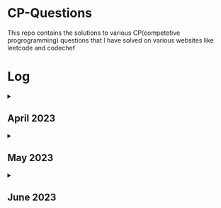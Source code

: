 # CP-Questions

This repo contains the solutions to various CP(competetive progrogramming) questions that I have solved on various websites like leetcode and codechef

# Log

<details>
<summary><h2>April 2023</h2></summary>
<table>
    <tr>
      <th>Date</th>
      <th>Question Numbers</th>
      <th>Question Names</th>
    </tr>
    <tr>
      <td>03/04/2023</td>
      <td><a href="https://github.com/DaveyDark/cp-questions/blob/master/leetcode/881.rs">Leetcode#881</a> </td>
      <td>Boats to Save People</td>
    </tr>
    <tr>
      <td>04/04/2023</td>
      <td><a href="https://github.com/DaveyDark/cp-questions/blob/master/leetcode/2405.rs">Leetcode#2405</a> </td>
      <td>Optimal Partition of String</td>
    </tr>
    <tr>
      <td>05/04/2023</td>
      <td><a href="https://github.com/DaveyDark/cp-questions/blob/master/leetcode/2300.rs">Leetcode#2300</a> </td>
      <td>Successful Pairs of Spells and Potions</td>
    </tr>
    <tr>
      <td>06/04/2023</td>
      <td><a href="https://github.com/DaveyDark/cp-questions/blob/master/leetcode/1254.rs">Leetcode#1254</a> </td>
      <td>Number of Closed Islands</td>
    </tr>
    <tr>
      <td>07/04/2023</td>
      <td><a href="https://github.com/DaveyDark/cp-questions/blob/master/leetcode/1020.rs">Leetcode#1020</a> </td>
      <td>Number of Enclaves</td>
    </tr>
    <tr>
      <td>08/04/2023</td>
      <td><a href="https://github.com/DaveyDark/cp-questions/blob/master/leetcode/704.rs">Leetcode#704</a> </td>
      <td>Binary Search</td>
    </tr>
    <tr>
      <td>09/04/2023</td>
      <td>
      <a href="https://github.com/DaveyDark/cp-questions/blob/master/leetcode/52.rs">Leetcode#52</a>
      <br>
      <a href="https://github.com/DaveyDark/cp-questions/blob/master/leetcode/53.rs">Leetcode#53</a>
      </td>
      <td>
      Contains Duplicate
      <br>
      Maximum Subarray
      </td>
    </tr>
    <tr>
      <td>10/04/2023</td>
      <td>
      <a href="https://github.com/DaveyDark/cp-questions/blob/master/leetcode/1.rs">Leetcode#1</a>
      <br>
      <a href="https://github.com/DaveyDark/cp-questions/blob/master/leetcode/88.rs">Leetcode#88</a>
      </td>
	  <td>
      Two Sum
      <br>
      Merge Sorted Array
      </td>
    </tr>
    <tr>
      <td>11/04/2023</td>
      <td>
      <a href="https://github.com/DaveyDark/cp-questions/blob/master/leetcode/121.rs">Leetcode#121</a>
      <br>
      <a href="https://github.com/DaveyDark/cp-questions/blob/master/leetcode/350.rs">Leetcode#350</a>
      </td>
	  <td>
      Best Time to Buy and Sell Stock
      <br>
      Intersection of Two Arrays II
      </td>
    </tr>
    <tr>
      <td>12/04/2023</td>
      <td>
      <a href="https://github.com/DaveyDark/cp-questions/blob/master/leetcode/566.rs">Leetcode#566</a> 
      <br>
      <a href="https://github.com/DaveyDark/cp-questions/blob/master/leetcode/118.rs">Leetcode#118</a> 
      </td>
	  <td>
      Reshape The Matrix
      <br>
      Pascal's Triangle
      </td>
    </tr>
    <tr>
      <td>13/04/2023</td>
      <td>
      <a href="https://github.com/DaveyDark/cp-questions/blob/master/leetcode/36.rs">Leetcode#36</a> 
      <br>
      <a href="https://github.com/DaveyDark/cp-questions/blob/master/leetcode/74.rs">Leetcode#74</a> 
      </td>
	  <td>
      Valid Sudoku
      <br>
      Search a 2D Matrix
      </td>
    </tr>
    <tr>
      <td>14/04/2023</td>
      <td>
      <a href="https://github.com/DaveyDark/cp-questions/blob/master/leetcode/242.rs">Leetcode#242</a> 
      <br>
      <a href="https://github.com/DaveyDark/cp-questions/blob/master/leetcode/383.rs">Leetcode#383</a> 
      <br>
      <a href="https://github.com/DaveyDark/cp-questions/blob/master/leetcode/387.rs">Leetcode#387</a>
      </td>
	  <td>
      Valid Anagram
      <br>
      Ransom Note
      <br>
      First Unique Character in String
      </td>
    </tr>
    <tr>
      <td>15/04/2023</td>
      <td>
      <a href="https://github.com/DaveyDark/cp-questions/blob/master/leetcode/141.cpp">Leetcode#141</a> 
      </td>
	  <td>
      Linked List Cycle
      </td>
    </tr>
    <tr>
      <td>16/04/2023</td>
      <td>
      <a href="https://github.com/DaveyDark/cp-questions/blob/master/leetcode/203.cpp">Leetcode#203</a> 
      <br>
      <a href="https://github.com/DaveyDark/cp-questions/blob/master/leetcode/206.cpp">Leetcode#206</a> 
      <br>
      <a href="https://github.com/DaveyDark/cp-questions/blob/master/leetcode/21.cpp">Leetcode#21</a>
      <br>
      <a href="https://github.com/DaveyDark/cp-questions/blob/master/leetcode/83.cpp">Leetcode#83</a>
      </td>
	  <td>
      Remove Linked List Elements
      <br>
      Reverse Linked List
      <br>
      Merge Two Sorted Lists
      <br>
      Remove Duplicates from Sorted List
      </td>
    </tr>
    <tr>
      <td>17/04/2023</td>
      <td>
      <a href="https://github.com/DaveyDark/cp-questions/blob/master/leetcode/20.rs">Leetcode#20</a> 
      <br>
      <a href="https://github.com/DaveyDark/cp-questions/blob/master/leetcode/232.rs">Leetcode#232</a> 
      </td>
      <td>
      Valid Parentheses
      <br>
      Implement Queue using Stacks
      </td>
    </tr>
    <tr>
      <td>18/04/2023</td>
      <td>
      <a href="https://github.com/DaveyDark/cp-questions/blob/master/leetcode/144.cpp">Leetcode#144</a> 
      <br>
      <a href="https://github.com/DaveyDark/cp-questions/blob/master/leetcode/94.cpp">Leetcode#94</a> 
      <br>
      <a href="https://github.com/DaveyDark/cp-questions/blob/master/leetcode/145.cpp">Leetcode#145</a>
      </td>
	  <td>
      Binary Tree Preorder Traversal
      <br>
      Binary Tree Inorder Traversal
      <br>
      Binary Tree Postorder Traversal
      </td>
    </tr>
    <tr>
      <td>19/04/2023</td>
      <td>
      <a href="https://github.com/DaveyDark/cp-questions/blob/master/leetcode/102.cpp">Leetcode#102</a> 
      <br>
      <a href="https://github.com/DaveyDark/cp-questions/blob/master/leetcode/104.cpp">Leetcode#104</a> 
      <br>
      <a href="https://github.com/DaveyDark/cp-questions/blob/master/leetcode/101.cpp">Leetcode#101</a>
      </td>
	  <td>
      Binary Tree Level Order Traversal
      <br>
      Maximum Depth of Binary Tree
      <br>
      Symmetric Tree
      </td>
    </tr>
    <tr>
      <td>20/04/2023</td>
      <td>
      <a href="https://github.com/DaveyDark/cp-questions/blob/master/leetcode/112.cpp">Leetcode#112</a> 
      <br>
      <a href="https://github.com/DaveyDark/cp-questions/blob/master/leetcode/226.cpp">Leetcode#226</a> 
      </td>
      <td>
      Path Sum
      <br>
      Invert Binary Tree
      </td>
    </tr>
    <tr>
      <td>21/04/2023</td>
      <td>
      <a href="https://github.com/DaveyDark/cp-questions/blob/master/leetcode/700.cpp">Leetcode#701</a> 
      <br>
      <a href="https://github.com/DaveyDark/cp-questions/blob/master/leetcode/701.cpp">Leetcode#700</a> 
      </td>
      <td>
      Search in a Binary Search Tree
      <br>
      Insert into a Binary Search Tree
      </td>
    </tr>
    <tr>
      <td>22/04/2023</td>
      <td>
      <a href="https://github.com/DaveyDark/cp-questions/blob/master/leetcode/98.cpp">Leetcode#98</a> 
      <br>
      <a href="https://github.com/DaveyDark/cp-questions/blob/master/leetcode/653.cpp">Leetcode#653</a> 
      <br>
      <a href="https://github.com/DaveyDark/cp-questions/blob/master/leetcode/255.cpp">Leetcode#255</a> 
      <br>
      <a href="https://github.com/DaveyDark/cp-questions/blob/master/leetcode/278.rs">Leetcode#278</a> 
      <br>
      <a href="https://github.com/DaveyDark/cp-questions/blob/master/leetcode/35.rs">Leetcode#35</a> 
      </td>
      <td>
      Validate Binary Search Tree
      <br>
      Two Sum IV - Input is a BST
      <br>
      Lowest Common Ancestor of Binary Search Tree
      <br>
      First Bad Version
      <br>
      Search Insert Position
      </td>
    </tr>
    <tr>
      <td>23/04/2023</td>
      <td>
      <a href="https://github.com/DaveyDark/cp-questions/blob/master/leetcode/977.rs">Leetcode#977</a> 
      </td>
      <td>
      Squares of a Sorted Array
      </td>
    </tr>
    <tr>
      <td>24/04/2023</td>
      <td>
      <a href="https://github.com/DaveyDark/cp-questions/blob/master/leetcode/189.rs">Leetcode#189</a> 
      <br>
      <a href="https://github.com/DaveyDark/cp-questions/blob/master/leetcode/283.rs">Leetcode#283</a> 
      <br>
      <a href="https://github.com/DaveyDark/cp-questions/blob/master/leetcode/167.rs">Leetcode#167</a> 
      </td>
      <td>
      Rotate Array
      <br>
      Move Zeroes
      <br>
      Two Sum II - Array is Sorted
      </td>
    </tr>
    <tr>
      <td>25/04/2023</td>
      <td>
      <a href="https://github.com/DaveyDark/cp-questions/blob/master/leetcode/344.java">Leetcode#344</a> 
      <br>
      <a href="https://github.com/DaveyDark/cp-questions/blob/master/leetcode/557.java">Leetcode#557</a> 
      </td>
      <td>
      Reverse String
      <br>
      Reverse Words in a String III
      </td>
    </tr>
    <tr>
      <td>26/04/2023</td>
      <td>
      <a href="https://github.com/DaveyDark/cp-questions/blob/master/leetcode/876.cpp">Leetcode#876</a> 
      <br>
      <a href="https://github.com/DaveyDark/cp-questions/blob/master/leetcode/19.cpp">Leetcode#19</a> 
      </td>
      <td>
      Middle of Linked List
      <br>
      Remove Nth Node from End of List
      </td>
    </tr>
    <tr>
      <td>27/04/2023</td>
      <td>
      <a href="https://github.com/DaveyDark/cp-questions/blob/master/leetcode/3.rs">Leetcode#3</a> 
      <br>
      <a href="https://github.com/DaveyDark/cp-questions/blob/master/leetcode/567.rs">Leetcode#567</a> 
      </td>
      <td>
      Longest Substring Without Repeating Characters
      <br>
      Permutation in String
      </td>
    </tr>
    <tr>
      <td>28/04/2023</td>
      <td>
      <a href="https://github.com/DaveyDark/cp-questions/blob/master/leetcode/733.rs">Leetcode#733</a> 
      <br>
      <a href="https://github.com/DaveyDark/cp-questions/blob/master/leetcode/695.rs">Leetcode#695</a> 
      </td>
      <td>
      Flood Fill
      <br>
      Max Area of Island
      </td>
    </tr>
    <tr>
      <td>29/04/2023</td>
      <td>
      <a href="https://github.com/DaveyDark/cp-questions/blob/master/leetcode/618.cpp">Leetcode#618</a> 
      <br>
      <a href="https://github.com/DaveyDark/cp-questions/blob/master/leetcode/116.cpp">Leetcode#116</a> 
      </td>
      <td>
      Merge Two Binary Trees
      <br>
      Populating Next Right Pointers in Each Node
      </td>
    </tr>
    <tr>
      <td>30/04/2023</td>
      <td>
      <a href="https://github.com/DaveyDark/cp-questions/blob/master/leetcode/542.rs">Leetcode#542</a> 
      <br>
      <a href="https://github.com/DaveyDark/cp-questions/blob/master/leetcode/994.rs">Leetcode#994</a> 
      </td>
      <td>
      01 Matrix
      <br>
      Rotting Oranges
      </td>
    </tr>
</table>

</details>
<details>
<summary><h2>May 2023</h2></summary>
<table>
    <tr>
      <th>Date</th>
      <th>Question Numbers</th>
      <th>Question Names</th>
    </tr>
    <tr>
      <td>01/05/2023</td>
      <td>
      <a href="https://github.com/DaveyDark/cp-questions/blob/master/leetcode/21.cpp">Leetcode#21</a> 
      <br>
      <a href="https://github.com/DaveyDark/cp-questions/blob/master/leetcode/206.cpp">Leetcode#206</a> 
      </td>
      <td>
      Merge Two Sorted Lists
      <br>
      Reverse Linked List
      </td>
    </tr>
    <tr>
      <td>02/05/2023</td>
      <td>
      <a href="https://github.com/DaveyDark/cp-questions/blob/master/leetcode/77.rs">Leetcode#77</a> 
      <br>
      <a href="https://github.com/DaveyDark/cp-questions/blob/master/leetcode/46.rs">Leetcode#46</a> 
      <br>
      <a href="https://github.com/DaveyDark/cp-questions/blob/master/leetcode/784.rs">Leetcode#784</a> 
      </td>
      <td>
      Combinations
      <br>
      Permutations
      <br>
      Letter Case Permutation
      </td>
    </tr>
    <tr>
      <td>03/05/2023</td>
      <td>
      <a href="https://github.com/DaveyDark/cp-questions/blob/master/leetcode/70.rs">Leetcode#70</a> 
      <br>
      <a href="https://github.com/DaveyDark/cp-questions/blob/master/leetcode/198.rs">Leetcode#198</a> 
      <br>
      <a href="https://github.com/DaveyDark/cp-questions/blob/master/leetcode/20.rs">Leetcode#20</a> 
      </td>
      <td>
      Climbing Stairs
      <br>
      House Robber
      <br>
      Triangle
      </td>
    </tr>
    <tr>
      <td>04/05/2023</td>
      <td>
      <a href="https://github.com/DaveyDark/cp-questions/blob/master/leetcode/231.rs">Leetcode#231</a> 
      <br>
      <a href="https://github.com/DaveyDark/cp-questions/blob/master/leetcode/191.rs">Leetcode#191</a> 
      </td>
      <td>
      Power of Two
      <br>
      Number of 1 Bits
      </td>
    </tr>
    <tr>
      <td>05/05/2023</td>
      <td>
      <a href="https://github.com/DaveyDark/cp-questions/blob/master/leetcode/190.rs">Leetcode#190</a> 
      <br>
      <a href="https://github.com/DaveyDark/cp-questions/blob/master/leetcode/136.rs">Leetcode#136</a> 
      </td>
      <td>
      Reverse Bits
      <br>
      Single Number
      </td>
    </tr>
    <tr>
      <td>06/05/2023</td>
      <td>
      <a href="https://github.com/DaveyDark/cp-questions/blob/master/leetcode/2667.ts">Leetcode#2667</a> 
      <br>
      <a href="https://github.com/DaveyDark/cp-questions/blob/master/leetcode/2620.ts">Leetcode#2620</a> 
      </td>
      <td>
      Create Hello World Function
      <br>
      Counter
      </td>
    </tr>
    <tr>
      <td>07/05/2023</td>
      <td>
      <a href="https://github.com/DaveyDark/cp-questions/blob/master/leetcode/2665.ts">Leetcode#2665</a> 
      </td>
      <td>
      Counter II
      </td>
    </tr>
    <tr>
      <td>08/05/2023</td>
      <td>
      <a href="https://github.com/DaveyDark/cp-questions/blob/master/leetcode/2635.ts">Leetcode#2635</a> 
      </td>
      <td>
      Apply Transform Over Each Element in Array
      </td>
    </tr>
    <tr>
      <td>09/05/2023</td>
      <td>
      <a href="https://github.com/DaveyDark/cp-questions/blob/master/leetcode/2634.ts">Leetcode#2634</a> 
      </td>
      <td>
      Filter Elements from Array
      </td>
    </tr>
    <tr>
      <td>10/05/2023</td>
      <td>
      <a href="https://github.com/DaveyDark/cp-questions/blob/master/leetcode/2626.ts">Leetcode#2626</a> 
      </td>
      <td>
      Array Reduce Transformation
      </td>
    </tr>
    <tr>
      <td>11/05/2023</td>
      <td>
      <a href="https://github.com/DaveyDark/cp-questions/blob/master/leetcode/2629.ts">Leetcode#2629</a> 
      </td>
      <td>
      Function Composition
      </td>
    </tr>
    <tr>
      <td>12/05/2023</td>
      <td>
      <a href="https://github.com/DaveyDark/cp-questions/blob/master/leetcode/2666.ts">Leetcode#2666</a> 
      </td>
      <td>
      Allow One Function Call
      </td>
    </tr>
    <tr>
      <td>13/05/2023</td>
      <td>
      <a href="https://github.com/DaveyDark/cp-questions/blob/master/leetcode/2623.ts">Leetcode#2623</a> 
      </td>
      <td>
      Memoize
      </td>
    </tr>
    <tr>
      <td>14/05/2023</td>
      <td>
      <a href="https://github.com/DaveyDark/cp-questions/blob/master/leetcode/2632.ts">Leetcode#2632</a> 
      </td>
      <td>
      Curry
      </td>
    </tr>
    <tr>
      <td>15/05/2023</td>
      <td>
      <a href="https://github.com/DaveyDark/cp-questions/blob/master/leetcode/2621.ts">Leetcode#2621</a> 
      </td>
      <td>
      Sleep
      </td>
    </tr>
    <tr>
      <td>16/05/2023</td>
      <td>
      -
      </td>
      <td>
      -
      </td>
    </tr>
   <tr>
      <td>17/05/2023</td>
      <td>
      - 
      </td>
      <td>
      -
      </td>
    </tr>
    <tr>
      <td>18/05/2023</td>
      <td>
      <a href="https://github.com/DaveyDark/cp-questions/blob/master/leetcode/54.rs">Leetcode#54</a> 
      </td>
      <td>
      Spiral Matrix
      </td>
    </tr>
    <tr>
      <td>19/05/2023</td>
      <td>
      <a href="https://github.com/DaveyDark/cp-questions/blob/master/leetcode/1952.rs">Leetcode#1952</a> 
      </td>
      <td>
      Three Divisors
      </td>
    </tr>
    <tr>
      <td>20/05/2023</td>
      <td>
      <a href="https://github.com/DaveyDark/cp-questions/blob/master/leetcode/1859.rs">Leetcode#1859</a> 
      <br>
      <a href="https://github.com/DaveyDark/cp-questions/blob/master/leetcode/2553.rs">Leetcode#2553</a> 
      </td>
      <td>
      Sorting The Sentence
      <br>
      Separate the Digits in an Array
      </td>
    </tr>
    <tr>
      <td>21/05/2023</td>
      <td>
      <a href="https://github.com/DaveyDark/cp-questions/blob/master/leetcode/389.java">Leetcode#389</a> 
      <br>
      <a href="https://github.com/DaveyDark/cp-questions/blob/master/leetcode/1768.rs">Leetcode#1768</a> 
      </td>
      <td>
      Find the Difference
      <br>
      Merge Two Strings Alternately
      </td>
    </tr>
    <tr>
      <td>22/05/2023</td>
      <td>
      <a href="https://github.com/DaveyDark/cp-questions/blob/master/leetcode/1041.java">Leetcode#1041</a> 
      <br>
      <a href="https://github.com/DaveyDark/cp-questions/blob/master/leetcode/28.java">Leetcode#28</a> 
      </td>
      <td>
      Robot Bounded in Circle
      <br>
      Find the Index of the First Occurance in a String
      </td>
    </tr>
    <tr>
      <td>23/05/2023</td>
      <td>
      <a href="https://github.com/DaveyDark/cp-questions/blob/master/leetcode/2.cpp">Leetcode#2</a> 
      </td>
      <td>
      Add Two Numbers
      </td>
    </tr>
    <tr>
      <td>24/05/2023</td>
      <td>
      <a href="https://github.com/DaveyDark/cp-questions/blob/master/leetcode/50.rs">Leetcode#50</a> 
      </td>
      <td>
      Pow(x,n)
      </td>
    </tr>
    <tr>
      <td>25/05/2023</td>
      <td>
      <a href="https://github.com/DaveyDark/cp-questions/blob/master/leetcode/1572.rs">Leetcode#1572</a> 
      <br>
      <a href="https://github.com/DaveyDark/cp-questions/blob/master/leetcode/66.rs">Leetcode#66</a> 
      </td>
      <td>
      Matrix Diagonal Sum
      <br>
      Plus One
      </td>
    </tr>
    <tr>
      <td>26/05/2023</td>
      <td>
      <a href="https://github.com/DaveyDark/cp-questions/blob/master/leetcode/1822.rs">Leetcode#1822</a> 
      <br>
      <a href="https://github.com/DaveyDark/cp-questions/blob/master/leetcode/1502.rs">Leetcode#1502</a> 
      </td>
      <td>
      Sign of the Product of an Array
      <br>
      Can Make Arithmatic Progression from Sequence
      </td>
    </tr>
    <tr>
      <td>27/05/2023</td>
      <td>
      <a href="https://github.com/DaveyDark/cp-questions/blob/master/leetcode/13.rs">Leetcode#13</a> 
      <br>
      <a href="https://github.com/DaveyDark/cp-questions/blob/master/leetcode/896.rs">Leetcode#896</a> 
      </td>
      <td>
      Roman to Integer
      <br>
      Monotonic Array
      </td>
    </tr>
    <tr>
      <td>28/05/2023</td>
      <td>
      <a href="https://github.com/DaveyDark/cp-questions/blob/master/leetcode/682.rs">Leetcode#682</a> 
      <br>
      <a href="https://github.com/DaveyDark/cp-questions/blob/master/leetcode/1672.rs">Leetcode#1672</a> 
      <br>
      <a href="https://github.com/DaveyDark/cp-questions/blob/master/leetcode/709.rs">Leetcode#709</a> 
      <br>
      <a href="https://github.com/DaveyDark/cp-questions/blob/master/leetcode/58.rs">Leetcode#58</a> 
      </td>
      <td>
      Baseball Game
      <br>
      Richest Customer Wealth
      <br>
      To Lower Case
      <br>
      Length of Last Word
      </td>
    </tr>
    <tr>
      <td>29/05/2023</td>
      <td>
      <a href="https://github.com/DaveyDark/cp-questions/blob/master/leetcode/657.rs">Leetcode#657</a> 
      </td>
      <td>
      Robot Return to Origin
      </td>
    </tr>
    <tr>
      <td>30/05/2023</td>
      <td>
      - 
      </td>
      <td>
      -
      </td>
    </tr>
    <tr>
      <td>31/05/2023</td>
      <td>
      <a href="https://github.com/DaveyDark/cp-questions/blob/master/leetcode/1275.rs">Leetcode#1275</a> 
      </td>
      <td>
      Find Winner on a Tic Tac Toe Game
      </td>
    </tr>
</table>
</details>

<details>
<summary><h2>June 2023</h2></summary>
<table>
    <tr>
      <th>Date</th>
      <th>Question Numbers</th>
      <th>Question Names</th>
    </tr>
    <tr>
      <td>01/06/2023</td>
      <td>
      <a href="https://github.com/DaveyDark/cp-questions/blob/master/leetcode/459.rs">Leetcode#459</a> 
      </td>
      <td>
      Repeated Substring Pattern
      </td>
    </tr>
    <tr>
      <td>02/06/2023</td>
      <td>
      <a href="https://github.com/DaveyDark/cp-questions/blob/master/leetcode/1071.rs">Leetcode#1071</a> 
      </td>
      <td>
      Greatest Common Divisor of Strings
      </td>
    </tr>
    <tr>
      <td>03/06/2023</td>
      <td>
      <a href="https://github.com/DaveyDark/cp-questions/blob/master/leetcode/1431.rs">Leetcode#1431</a> 
      </td>
      <td>
      Kids With the Greatest Number of Candies
      </td>
    </tr>
    <tr>
      <td>04/06/2023</td>
      <td>
      <a href="https://github.com/DaveyDark/cp-questions/blob/master/leetcode/345.rs">Leetcode#345</a> 
      </td>
      <td>
      Reverse Vowels of a String
      </td>
    </tr>
    <tr>
      <td>05/06/2023</td>
      <td>
      <a href="https://github.com/DaveyDark/cp-questions/blob/master/leetcode/151.rs">Leetcode#151</a> 
      </td>
      <td>
      Reverse Words in a String
      </td>
    </tr>
    <tr>
      <td>06/06/2023</td>
      <td>
      <a href="https://github.com/DaveyDark/cp-questions/blob/master/leetcode/392.rs">Leetcode#392</a> 
      </td>
      <td>
      Is Subsequence
      </td>
    </tr>
    <tr>
      <td>07/06/2023</td>
      <td>
      <a href="https://github.com/DaveyDark/cp-questions/blob/master/leetcode/643.rs">Leetcode#643</a> 
      </td>
      <td>
      Is Subsequence
      </td>
    </tr>
    <tr>
      <td>08/06/2023</td>
      <td>
      <a href="https://github.com/DaveyDark/cp-questions/blob/master/leetcode/1732.rs">Leetcode#1732</a> 
      </td>
      <td>
      Find the Highest Altitude
      </td>
    </tr>
    <tr>
      <td>09/06/2023</td>
      <td>
      <a href="https://github.com/DaveyDark/cp-questions/blob/master/leetcode/860.rs">Leetcode#860</a> 
      </td>
      <td>
      Lemonade Change
      </td>
    </tr>
    <tr>
      <td>10/06/2023</td>
      <td>
      <a href="https://github.com/DaveyDark/cp-questions/blob/master/leetcode/73.rs">Leetcode#73</a> 
      </td>
      <td>
      Set Matrix Zeroes
      </td>
    </tr>
    <tr>
      <td>11/06/2023</td>
      <td>
      <a href="https://github.com/DaveyDark/cp-questions/blob/master/leetcode/445.cpp">Leetcode#445</a> 
      </td>
      <td>
      Add Two Numbers II
      </td>
    </tr>
    <tr>
      <td>12/06/2023</td>
      <td>
      <a href="https://github.com/DaveyDark/cp-questions/blob/master/leetcode/238.rs">Leetcode#238</a> 
      </td>
      <td>
      Product of an Array Except Self
      </td>
    </tr>
    <tr>
      <td>12/06/2023</td>
      <td>
      <a href="https://github.com/DaveyDark/cp-questions/blob/master/leetcode/238.rs">Leetcode#238</a> 
      </td>
      <td>
      Product of an Array Except Self
      </td>
    </tr>
    <tr>
      <td>13/06/2023</td>
      <td>
      <a href="https://github.com/DaveyDark/cp-questions/blob/master/leetcode/2352.rs">Leetcode#2352</a> 
      <a href="https://github.com/DaveyDark/cp-questions/blob/master/leetcode/288.java">Leetcode#288</a> 
      </td>
      <td>
      Equal Row and Column Pairs
      Summary Ranges
      </td>
    </tr>
    <tr>
      <td>14/06/2023</td>
      <td>
      <a href="https://github.com/DaveyDark/cp-questions/blob/master/leetcode/530.cpp">Leetcode#530</a> 
      </td>
      <td>
      Minimum Absolute Difference in BST
      </td>
    </tr>
    <tr>
      <td>15/06/2023</td>
      <td>
      <a href="https://github.com/DaveyDark/cp-questions/blob/master/leetcode/1161.cpp">Leetcode#1161</a> 
      </td>
      <td>
      Maximum Level Sum of Binary Tree
      </td>
    </tr>
    <tr>
      <td>16/06/2023</td>
      <td>
      <a href="https://github.com/DaveyDark/cp-questions/blob/master/leetcode/605.java">Leetcode#605</a> 
      </td>
      <td>
      Can Place Flowers
      </td>
    </tr>
    <tr>
      <td>17/06/2023</td>
      <td>
      - 
      </td>
      <td>
      -
      </td>
    </tr>
    <tr>
      <td>18/06/2023</td>
      <td>
      <a href="https://github.com/DaveyDark/cp-questions/blob/master/leetcode/605.java">Leetcode#605</a> 
      </td>
      <td>
      Can Place Flowers
      </td>
    </tr>
    <tr>
      <td>19/06/2023</td>
      <td>
      <a href="https://github.com/DaveyDark/cp-questions/blob/master/leetcode/724.rs">Leetcode#724</a> 
      </td>
      <td>
      Find Pivot Index
      </td>
    </tr>
    <tr>
      <td>20/06/2023</td>
      <td>
      - 
      </td>
      <td>
      -
      </td>
    </tr>
    <tr>
      <td>21/06/2023</td>
      <td>
      - 
      </td>
      <td>
      -
      </td>
    </tr>
    <tr>
      <td>22/06/2023</td>
      <td>
      <a href="https://github.com/DaveyDark/cp-questions/blob/master/leetcode/2215.rs">Leetcode#2215</a> 
      </td>
      <td>
      Find the Difference of Two Arrays
      </td>
    </tr>
    <tr>
      <td>23/06/2023</td>
      <td>
      <a href="https://github.com/DaveyDark/cp-questions/blob/master/leetcode/334.rs">Leetcode#334</a> 
      </td>
      <td>
      Increasing Triplet Subsequence
      </td>
    </tr>
    <tr>
      <td>24/06/2023</td>
      <td>
      <a href="https://github.com/DaveyDark/cp-questions/blob/master/leetcode/11.java">Leetcode#11</a> 
      </td>
      <td>
      Container With Most Water
      </td>
    </tr>
</details>
